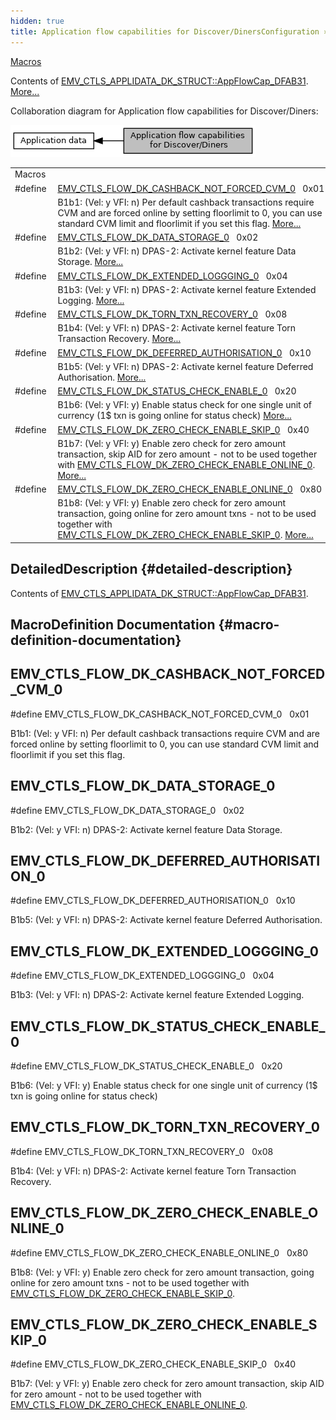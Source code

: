 ```yaml
---
hidden: true
title: Application flow capabilities for Discover/DinersConfiguration » Application data
---
```


[Macros](#define-members)

Contents of <a href="group___d_e_f___c_o_n_f___a_p_p_l_i.md#a2ecdf1dde8e274003bee99e35551f0e8">EMV_CTLS_APPLIDATA_DK_STRUCT::AppFlowCap_DFAB31</a>. [More\...](#details)

Collaboration diagram for Application flow capabilities for Discover/Diners:

![](group___d_e_f___f_l_o_w___d_k.png)

|  |  |
|----|----|
| Macros |  |
| #define  | [EMV_CTLS_FLOW_DK_CASHBACK_NOT_FORCED_CVM_0](#ga65769e0f149655db7aa96fb0d538ebeb)   0x01 |
|   | B1b1: (Vel: y VFI: n) Per default cashback transactions require CVM and are forced online by setting floorlimit to 0, you can use standard CVM limit and floorlimit if you set this flag. [More\...](#ga65769e0f149655db7aa96fb0d538ebeb)<br/> |
| #define  | [EMV_CTLS_FLOW_DK_DATA_STORAGE_0](#ga89cea067a12893a7b8d6a1b6c16e56cb)   0x02 |
|   | B1b2: (Vel: y VFI: n) DPAS-2: Activate kernel feature Data Storage. [More\...](#ga89cea067a12893a7b8d6a1b6c16e56cb)<br/> |
| #define  | [EMV_CTLS_FLOW_DK_EXTENDED_LOGGGING_0](#gabe22ef68a0ff600e98137b7f991de73e)   0x04 |
|   | B1b3: (Vel: y VFI: n) DPAS-2: Activate kernel feature Extended Logging. [More\...](#gabe22ef68a0ff600e98137b7f991de73e)<br/> |
| #define  | [EMV_CTLS_FLOW_DK_TORN_TXN_RECOVERY_0](#gab1fb9acc549e5d4ddb8d655c2ee16256)   0x08 |
|   | B1b4: (Vel: y VFI: n) DPAS-2: Activate kernel feature Torn Transaction Recovery. [More\...](#gab1fb9acc549e5d4ddb8d655c2ee16256)<br/> |
| #define  | [EMV_CTLS_FLOW_DK_DEFERRED_AUTHORISATION_0](#ga8190973658aa76f6d2a178316dc136cb)   0x10 |
|   | B1b5: (Vel: y VFI: n) DPAS-2: Activate kernel feature Deferred Authorisation. [More\...](#ga8190973658aa76f6d2a178316dc136cb)<br/> |
| #define  | [EMV_CTLS_FLOW_DK_STATUS_CHECK_ENABLE_0](#gaa3830f4c8980209a5fad6cdafe035523)   0x20 |
|   | B1b6: (Vel: y VFI: y) Enable status check for one single unit of currency (1\$ txn is going online for status check) [More\...](#gaa3830f4c8980209a5fad6cdafe035523)<br/> |
| #define  | [EMV_CTLS_FLOW_DK_ZERO_CHECK_ENABLE_SKIP_0](#ga3a7b12de3cd0af9ed7c2fee514c880b2)   0x40 |
|   | B1b7: (Vel: y VFI: y) Enable zero check for zero amount transaction, skip AID for zero amount - not to be used together with [EMV_CTLS_FLOW_DK_ZERO_CHECK_ENABLE_ONLINE_0](#ga0b341f033ad1139d78163ba236f6b0cf "B1b8: (Vel: y VFI: y) Enable zero check for zero amount transaction, going online for zero amount txn..."). [More\...](#ga3a7b12de3cd0af9ed7c2fee514c880b2)<br/> |
| #define  | [EMV_CTLS_FLOW_DK_ZERO_CHECK_ENABLE_ONLINE_0](#ga0b341f033ad1139d78163ba236f6b0cf)   0x80 |
|   | B1b8: (Vel: y VFI: y) Enable zero check for zero amount transaction, going online for zero amount txns - not to be used together with [EMV_CTLS_FLOW_DK_ZERO_CHECK_ENABLE_SKIP_0](#ga3a7b12de3cd0af9ed7c2fee514c880b2 "B1b7: (Vel: y VFI: y) Enable zero check for zero amount transaction, skip AID for zero amount - not t..."). [More\...](#ga0b341f033ad1139d78163ba236f6b0cf)<br/> |

## DetailedDescription {#detailed-description}

Contents of <a href="group___d_e_f___c_o_n_f___a_p_p_l_i.md#a2ecdf1dde8e274003bee99e35551f0e8">EMV_CTLS_APPLIDATA_DK_STRUCT::AppFlowCap_DFAB31</a>.

## MacroDefinition Documentation {#macro-definition-documentation}

## EMV_CTLS_FLOW_DK_CASHBACK_NOT_FORCED_CVM_0 <a href="#ga65769e0f149655db7aa96fb0d538ebeb" id="ga65769e0f149655db7aa96fb0d538ebeb"></a>

<p>#define EMV_CTLS_FLOW_DK_CASHBACK_NOT_FORCED_CVM_0   0x01</p>

B1b1: (Vel: y VFI: n) Per default cashback transactions require CVM and are forced online by setting floorlimit to 0, you can use standard CVM limit and floorlimit if you set this flag.

## EMV_CTLS_FLOW_DK_DATA_STORAGE_0 <a href="#ga89cea067a12893a7b8d6a1b6c16e56cb" id="ga89cea067a12893a7b8d6a1b6c16e56cb"></a>

<p>#define EMV_CTLS_FLOW_DK_DATA_STORAGE_0   0x02</p>

B1b2: (Vel: y VFI: n) DPAS-2: Activate kernel feature Data Storage.

## EMV_CTLS_FLOW_DK_DEFERRED_AUTHORISATION_0 <a href="#ga8190973658aa76f6d2a178316dc136cb" id="ga8190973658aa76f6d2a178316dc136cb"></a>

<p>#define EMV_CTLS_FLOW_DK_DEFERRED_AUTHORISATION_0   0x10</p>

B1b5: (Vel: y VFI: n) DPAS-2: Activate kernel feature Deferred Authorisation.

## EMV_CTLS_FLOW_DK_EXTENDED_LOGGGING_0 <a href="#gabe22ef68a0ff600e98137b7f991de73e" id="gabe22ef68a0ff600e98137b7f991de73e"></a>

<p>#define EMV_CTLS_FLOW_DK_EXTENDED_LOGGGING_0   0x04</p>

B1b3: (Vel: y VFI: n) DPAS-2: Activate kernel feature Extended Logging.

## EMV_CTLS_FLOW_DK_STATUS_CHECK_ENABLE_0 <a href="#gaa3830f4c8980209a5fad6cdafe035523" id="gaa3830f4c8980209a5fad6cdafe035523"></a>

<p>#define EMV_CTLS_FLOW_DK_STATUS_CHECK_ENABLE_0   0x20</p>

B1b6: (Vel: y VFI: y) Enable status check for one single unit of currency (1\$ txn is going online for status check)

## EMV_CTLS_FLOW_DK_TORN_TXN_RECOVERY_0 <a href="#gab1fb9acc549e5d4ddb8d655c2ee16256" id="gab1fb9acc549e5d4ddb8d655c2ee16256"></a>

<p>#define EMV_CTLS_FLOW_DK_TORN_TXN_RECOVERY_0   0x08</p>

B1b4: (Vel: y VFI: n) DPAS-2: Activate kernel feature Torn Transaction Recovery.

## EMV_CTLS_FLOW_DK_ZERO_CHECK_ENABLE_ONLINE_0 <a href="#ga0b341f033ad1139d78163ba236f6b0cf" id="ga0b341f033ad1139d78163ba236f6b0cf"></a>

<p>#define EMV_CTLS_FLOW_DK_ZERO_CHECK_ENABLE_ONLINE_0   0x80</p>

B1b8: (Vel: y VFI: y) Enable zero check for zero amount transaction, going online for zero amount txns - not to be used together with [EMV_CTLS_FLOW_DK_ZERO_CHECK_ENABLE_SKIP_0](#ga3a7b12de3cd0af9ed7c2fee514c880b2 "B1b7: (Vel: y VFI: y) Enable zero check for zero amount transaction, skip AID for zero amount - not t...").

## EMV_CTLS_FLOW_DK_ZERO_CHECK_ENABLE_SKIP_0 <a href="#ga3a7b12de3cd0af9ed7c2fee514c880b2" id="ga3a7b12de3cd0af9ed7c2fee514c880b2"></a>

<p>#define EMV_CTLS_FLOW_DK_ZERO_CHECK_ENABLE_SKIP_0   0x40</p>

B1b7: (Vel: y VFI: y) Enable zero check for zero amount transaction, skip AID for zero amount - not to be used together with [EMV_CTLS_FLOW_DK_ZERO_CHECK_ENABLE_ONLINE_0](#ga0b341f033ad1139d78163ba236f6b0cf "B1b8: (Vel: y VFI: y) Enable zero check for zero amount transaction, going online for zero amount txn...").
